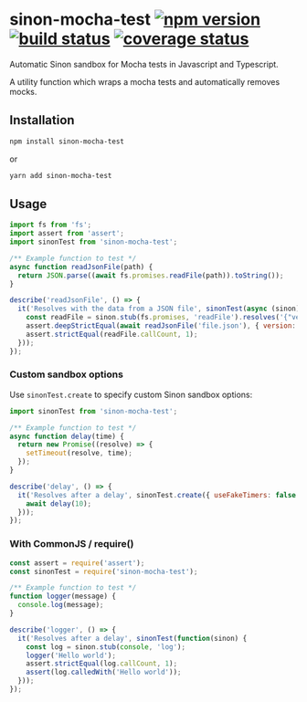 # sinon-mocha-test [![npm version][npm-badge]][npm-url] [![build status][circle-badge]][circle-url] [![coverage status][coverage-badge]][coverage-url]

Automatic Sinon sandbox for Mocha tests in Javascript and Typescript.

A utility function which wraps a mocha tests and automatically removes mocks.

## Installation

```bash
npm install sinon-mocha-test
```
or
```bash
yarn add sinon-mocha-test
```

## Usage

<!-- snippet: ts,es6 -->
```js
import fs from 'fs';
import assert from 'assert';
import sinonTest from 'sinon-mocha-test';

/** Example function to test */
async function readJsonFile(path) {
  return JSON.parse((await fs.promises.readFile(path)).toString());
}

describe('readJsonFile', () => {
  it('Resolves with the data from a JSON file', sinonTest(async (sinon) => {
    const readFile = sinon.stub(fs.promises, 'readFile').resolves('{"version":"123"}\n');
    assert.deepStrictEqual(await readJsonFile('file.json'), { version: '123' });
    assert.strictEqual(readFile.callCount, 1);
  }));
});
```

### Custom sandbox options

Use `sinonTest.create` to specify custom Sinon sandbox options:

<!-- snippet: ts,es6 -->
```js
import sinonTest from 'sinon-mocha-test';

/** Example function to test */
async function delay(time) {
  return new Promise((resolve) => {
    setTimeout(resolve, time);
  });
}

describe('delay', () => {
  it('Resolves after a delay', sinonTest.create({ useFakeTimers: false }, async (sinon) => {
    await delay(10);
  }));
});
```

### With CommonJS / require()

<!-- snippet: js -->
```js
const assert = require('assert');
const sinonTest = require('sinon-mocha-test');

/** Example function to test */
function logger(message) {
  console.log(message);
}

describe('logger', () => {
  it('Resolves after a delay', sinonTest(function(sinon) {
    const log = sinon.stub(console, 'log');
    logger('Hello world');
    assert.strictEqual(log.callCount, 1);
    assert(log.calledWith('Hello world'));
  }));
});
```


[npm-badge]: https://badge.fury.io/js/sinon-mocha-test.svg
[npm-url]: https://www.npmjs.com/package/sinon-mocha-test

[circle-badge]: https://circleci.com/gh/peterjwest/sinon-mocha-test.svg?style=shield
[circle-url]: https://circleci.com/gh/peterjwest/sinon-mocha-test

[coverage-badge]: https://coveralls.io/repos/peterjwest/sinon-mocha-test/badge.svg?branch=master&service=github
[coverage-url]: https://coveralls.io/github/peterjwest/sinon-mocha-test?branch=master
